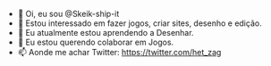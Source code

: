 - 👋 Oi, eu sou @Skeik-ship-it
- 👀 Estou interessado em fazer jogos, criar sites, desenho e edição.
- 🌱 Eu atualmente estou aprendendo a Desenhar.
- 💞️ Eu estou querendo colaborar em Jogos.
- 📫 Aonde me achar Twitter: https://twitter.com/het_zag

<!---
Skeik-ship-it/Skeik-ship-it is a ✨ special ✨ repository because its `README.md` (this file) appears on your GitHub profile.
You can click the Preview link to take a look at your changes.
--->
